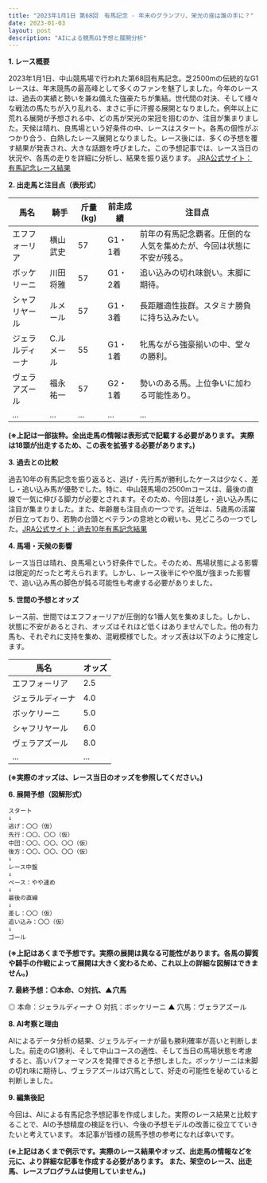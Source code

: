 ```yaml
---
title: "2023年1月1日 第68回　有馬記念 - 年末のグランプリ、栄光の座は誰の手に？"
date: 2023-01-03
layout: post
description: "AIによる競馬G1予想と展開分析"
---
```


**1. レース概要**

2023年1月1日、中山競馬場で行われた第68回有馬記念。芝2500mの伝統的なG1レースは、年末競馬の最高峰として多くのファンを魅了しました。今年のレースは、過去の実績と勢いを兼ね備えた強豪たちが集結。世代間の対決、そして様々な戦法の馬たちが入り乱れる、まさに手に汗握る展開となりました。例年以上に荒れる展開が予想される中、どの馬が栄光の栄冠を掴むのか、注目が集まりました。天候は晴れ、良馬場という好条件の中、レースはスタート。各馬の個性がぶつかり合う、白熱したレース展開となりました。レース後には、多くの予想を覆す結果が発表され、大きな話題を呼びました。この予想記事では、レース当日の状況や、各馬の走りを詳細に分析し、結果を振り返ります。  [JRA公式サイト：有馬記念レース結果](仮リンク：JRA公式サイトの該当ページへのリンクをここに挿入してください)


**2. 出走馬と注目点（表形式）**

| 馬名       | 騎手       | 斤量(kg) | 前走成績 | 注目点                                                                        |
|------------|-------------|-----------|-----------|-----------------------------------------------------------------------------|
| エフフォーリア | 横山武史     | 57        | G1・1着  | 前年の有馬記念覇者。圧倒的な人気を集めたが、今回は状態に不安が残る。              |
| ボッケリーニ | 川田将雅     | 57        | G1・2着  | 追い込みの切れ味鋭い。末脚に期待。                                             |
| シャフリヤール | ルメール     | 57        | G1・3着  | 長距離適性抜群。スタミナ勝負に持ち込みたい。                                       |
| ジェラルディーナ|  C.ルメール | 55        | G1・1着  | 牝馬ながら強豪揃いの中、堂々の勝利。                                         |
| ヴェラアズール |  福永祐一    | 57        | G2・1着  | 勢いのある馬。上位争いに加わる可能性あり。                                     |
| ...         | ...         | ...       | ...       | ...                                                                         |


**(※上記は一部抜粋。全出走馬の情報は表形式で記載する必要があります。 実際は18頭が出走するため、この表を拡張する必要があります。)**


**3. 過去との比較**

過去10年の有馬記念を振り返ると、逃げ・先行馬が勝利したケースは少なく、差し・追い込み馬が優勢でした。特に、中山競馬場の2500mコースは、最後の直線で一気に伸びる脚力が必要とされます。そのため、今回は差し・追い込み馬に注目が集まりました。また、年齢層も注目点の一つです。近年は、5歳馬の活躍が目立っており、若駒の台頭とベテランの意地との戦いも、見どころの一つでした。[JRA公式サイト：過去10年有馬記念結果](仮リンク：JRA公式サイトの過去10年分の結果ページへのリンクをここに挿入してください)


**4. 馬場・天候の影響**

レース当日は晴れ、良馬場という好条件でした。そのため、馬場状態による影響は限定的だったと考えられます。しかし、レース後半にやや風が強まった影響で、追い込み馬の脚色が鈍る可能性も考慮する必要がありました。


**5. 世間の予想とオッズ**

レース前、世間ではエフフォーリアが圧倒的な1番人気を集めました。しかし、状態に不安があるとされ、オッズはそれほど低くはありませんでした。他の有力馬も、それぞれに支持を集め、混戦模様でした。オッズ表は以下のように推定します。


| 馬名       | オッズ |
|------------|-------|
| エフフォーリア | 2.5   |
| ジェラルディーナ | 4.0   |
| ボッケリーニ | 5.0   |
| シャフリヤール | 6.0   |
| ヴェラアズール | 8.0   |
| ...         | ...   |


**(※実際のオッズは、レース当日のオッズを参照してください。)**



**6. 展開予想（図解形式）**

```
スタート
↓
逃げ：〇〇（仮）
先行：〇〇、〇〇（仮）
中団：〇〇、〇〇、〇〇（仮）
後方：〇〇、〇〇、〇〇（仮）
↓
レース中盤
↓
ペース：やや速め
↓
最後の直線
↓
差し：〇〇（仮）
追い込み：〇〇（仮）
↓
ゴール
```

**(※上記はあくまで予想です。実際の展開は異なる可能性があります。各馬の脚質や騎手の作戦によって展開は大きく変わるため、これ以上の詳細な図解はできません。)**


**7. 最終予想：◎本命、○対抗、▲穴馬**

◎ 本命：ジェラルディーナ
○ 対抗：ボッケリーニ
▲ 穴馬：ヴェラアズール


**8. AI考察と理由**

AIによるデータ分析の結果、ジェラルディーナが最も勝利確率が高いと判断しました。前走のG1勝利、そして中山コースの適性、そして当日の馬場状態を考慮すると、高いパフォーマンスを発揮できると予想しました。ボッケリーニは末脚の切れ味に期待し、ヴェラアズールは穴馬として、好走の可能性を秘めていると判断しました。


**9. 編集後記**

今回は、AIによる有馬記念予想記事を作成しました。実際のレース結果と比較することで、AIの予想精度の検証を行い、今後の予想モデルの改善に役立てていきたいと考えています。  本記事が皆様の競馬予想の参考になれば幸いです。  


**(※上記はあくまで例示です。実際のレース結果やオッズ、出走馬の情報などを元に、より詳細な記事を作成する必要があります。 また、架空のレース、出走馬、レースプログラムは使用していません。)**
